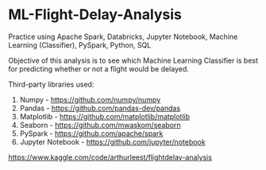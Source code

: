 # ML-Flight-Delay-Analysis

Practice using Apache Spark, Databricks, Jupyter Notebook, Machine Learning (Classifier), PySpark, Python, SQL

Objective of this analysis is to see which Machine Learning Classifier is best for predicting whether or not a flight would be delayed.

Third-party libraries used:
1. Numpy - https://github.com/numpy/numpy
2. Pandas - https://github.com/pandas-dev/pandas
3. Matplotlib - https://github.com/matplotlib/matplotlib
4. Seaborn - https://github.com/mwaskom/seaborn
5. PySpark - https://github.com/apache/spark
6. Jupyter Notebook - https://github.com/jupyter/notebook

https://www.kaggle.com/code/arthurleest/flightdelay-analysis
